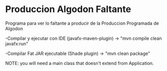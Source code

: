 # Produccion Algodon Faltante

Programa para ver lo faltante a producir de la Produccion Programada de Algodon

 -Compilar y ejecutar con IDE (javafx-maven-plugin) -> "mvn compile clean javafx:run"
 
 -Compilar Fat JAR ejecutable (Shade plugin) -> "mvn clean package" 
 
 NOTE: you will need a main class that doesn't extend from Application.



